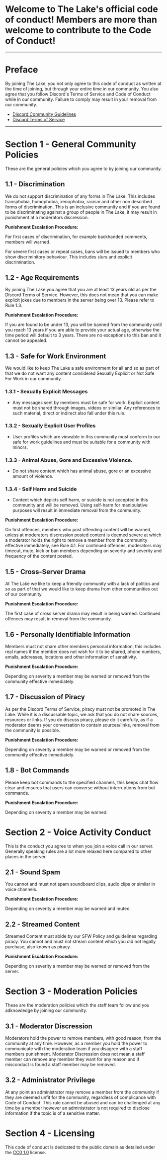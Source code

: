 # Welcome to The Lake's official code of conduct! Members are more than welcome to contribute to the Code of Conduct!

---

# Preface
By joining The Lake, you not only agree to this code of conduct as written at the time of joining, but through your entire time in our community. You also agree that you follow Discord's Terms of Service and Code of Conduct while in our community. Failure to comply may result in your removal from our community.

- [Discord Community Guidelines](https://discord.com/guidelines)
- [Discord Terms of Service](https://discord.com/terms)

---

# Section 1 - General Community Policies
These are the general policies which you agree to by joining our community.

## 1.1 - Discrimination
We do not support discrimination of any forms in The Lake. This includes transphobia, homophobia, xenophobia, racism and other non described forms of discrimination. This is an inclusive community and if you are found to be discriminating against a group of people in The Lake, it may result in punishment at a moderators discression.

**Punishment Escalation Procedure:**

For first cases of discrimination, for example backhanded comments, members will warned.

For severe first cases or repeat cases, bans will be issued to members who show discriminitory behaviour. This includes slurs and explicit discrimination.

## 1.2 - Age Requirements
By joining The Lake you agree that you are at least 13 years old as per the Discord Terms of Service. However, this does not mean that you can make explicit jokes due to members in the server being over 13. Please refer to Rule 1.3.

**Punishment Escalation Procedure:**

If you are found to be under 13, you will be banned from the community until you reach 13 years if you are able to provide your actual age, otherwise the time period will default to 3 years. There are no exceptions to this ban and it cannot be appealed.

## 1.3 - Safe for Work Environment
We would like to keep The Lake a safe environment for all and so as part of that we do not want any content considered Sexually Explicit or Not Safe For Work in our community. 

### 1.3.1 - Sexually Explicit Messages
- Any messages sent by members must be safe for work. Explicit content must not be shared through images, videos or similar. Any references to such material, direct or indirect also fall under this rule.

### 1.3.2 - Sexually Explicit User Profiles
- User profiles which are viewable in this community must conform to our safe for work guidelines and must be suitable for a community with minors.

### 1.3.3 - Animal Abuse, Gore and Excessive Violence.
- Do not share content which has animal abuse, gore or an excessive amount of violence.

### 1.3.4 - Self Harm and Suicide
- Content which depicts self harm, or suicide is not accepted in this community and will be removed. Using self-harm for manipulative purposes will result in immediate removal from the community.
  
**Punishment Escalation Procedure:**

On first offences, members who post offending content will be warned, unless at moderators discression posted content is deemed severe at which a moderator holds the right to remove a member from the community effective immediately, see Rule 4.1.
For continued offences, moderators may timeout, mute, kick or ban members depending on severity and severity and frequency of the content posted.

## 1.5 - Cross-Server Drama
At The Lake we like to keep a friendly community with a lack of politics and so as part of that we would like to keep drama from other communities out of our community.

**Punishment Escalation Procedure:**

The first case of cross server drama may result in being warned. Continued offences may result in removal from the community.

## 1.6 - Personally Identifiable Information
Members must not share other members personal information, this includes real names if the member does not wish for it to be shared, phone numbers, emails, addresses, locations and other information of sensitivity.

**Punishment Escalation Procedure:**

Depending on severity a member may be warned or removed from the community effective immediately.

## 1.7 - Discussion of Piracy
As per the Discord Terms of Service, piracy must not be promoted in The Lake. While it is a discussable topic, we ask that you do not share sources, resources or links. If you do discuss piracy, please do it carefully, as if a moderator deems your conversation to contain sources/links, removal from the community is possible.

**Punishment Escalation Procedure:**

Depending on severity a member may be warned or removed from the community effective immediately.

## 1.8 - Bot Commands
Please keep bot commands to the specified channels, this keeps chat flow clear and ensures that users can converse without interruptions from bot commands.

**Punishment Escalation Procedure:**

Depending on severity a member may be warned.

# Section 2 - Voice Activity Conduct
This is the conduct you agree to when you join a voice call in our server. Generally speaking rules are a lot more relaxed here compared to other places in the server.

## 2.1 - Sound Spam
You cannot and must not spam soundboard clips, audio clips or similar in voice channels.

**Punishment Escalation Procedure:**

Depending on severity a member may be warned and muted.

## 2.2 - Streamed Content
Streamed Content must abide by our SFW Policy and guidelines regarding piracy. You cannot and must not stream content which you did not legally purchase, also known as piracy.

**Punishment Escalation Procedure:**

Depending on severity a member may be warned or removed from the server.

# Section 3 - Moderation Policies
These are the moderation policies which the staff team follow and you adknowledge by joining our community.

## 3.1 - Moderator Discression
Moderators hold the power to remove members, with good reason, from the community at any time. However, as a member you hold the power to communicate with the moderation team if you disagree with a staff members punishment. Moderator Discression does not mean a staff member can remove any member they want for any reason and if misconduct is found a staff member may be removed.

## 3.2 - Administrator Privilege
At any point an administrator may remove a member from the community if they are deemed unfit for the community, regardless of complicance with Code of Conduct. This rule cannot be abused and can be challenged at any time by a member however an administrator is not required to disclose information if the topic is of a sensitive matter.

# Section 4 - Licensing
This code of conduct is dedicated to the public domain as detailed under the [CC0 1.0](LICENSE) license.
